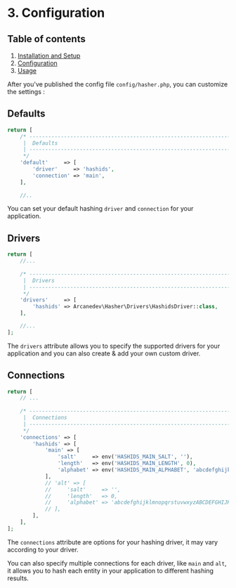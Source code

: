 # 3. Configuration

## Table of contents

  1. [Installation and Setup](1-Installation-and-Setup.md)
  2. [Configuration](2-Configuration.md)
  3. [Usage](3-Usage.md)

After you've published the config file `config/hasher.php`, you can customize the settings :

## Defaults

```php
return [
    /* ------------------------------------------------------------------------------------------------
     |  Defaults
     | ------------------------------------------------------------------------------------------------
     */
    'default'     => [
        'driver'     => 'hashids',
        'connection' => 'main',
    ],
    
    //..
```

You can set your default hashing `driver` and `connection` for your application.

## Drivers

```php
return [
    //...
    
    /* ------------------------------------------------------------------------------------------------
     |  Drivers
     | ------------------------------------------------------------------------------------------------
     */
    'drivers'     => [
        'hashids' => Arcanedev\Hasher\Drivers\HashidsDriver::class,
    ],

    //...
];
```

The `drivers` attribute allows you to specify the supported drivers for your application and you can also create & add your own custom driver.  

## Connections

```php
return [
    // ...
    
    /* ------------------------------------------------------------------------------------------------
     |  Connections
     | ------------------------------------------------------------------------------------------------
     */
    'connections' => [
        'hashids' => [
            'main' => [
                'salt'     => env('HASHIDS_MAIN_SALT', ''),
                'length'   => env('HASHIDS_MAIN_LENGTH', 0),
                'alphabet' => env('HASHIDS_MAIN_ALPHABET', 'abcdefghijklmnopqrstuvwxyzABCDEFGHIJKLMNOPQRSTUVWXYZ1234567890'),
            ],
            // 'alt' => [
            //     'salt'     => '',
            //     'length'   => 0,
            //     'alphabet' => 'abcdefghijklmnopqrstuvwxyzABCDEFGHIJKLMNOPQRSTUVWXYZ1234567890',
            // ],
        ],
    ],
];
```

The `connections` attribute are options for your hashing driver, it may vary according to your driver.

You can also specify multiple connections for each driver, like `main` and `alt`, it allows you to hash each entity in your application to different hashing results.
